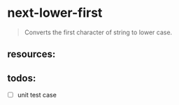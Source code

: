 # next-lower-first
> Converts the first character of string to lower case.


## resources:

## todos:
- [ ] unit test case
